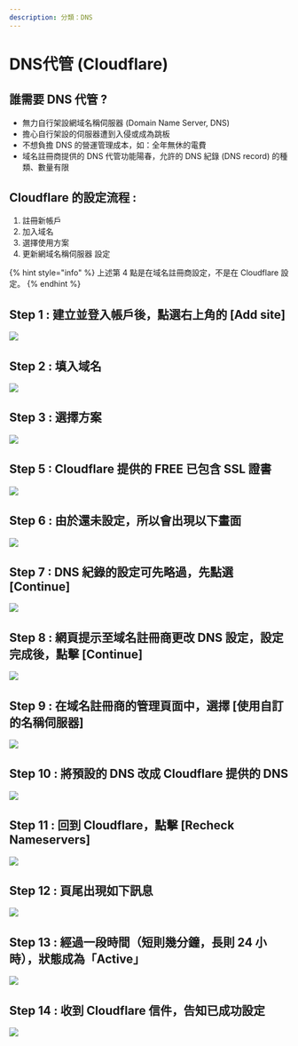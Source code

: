 ```yaml
---
description: 分類：DNS
---
```


# DNS代管 \(Cloudflare\)

## 誰需要 DNS 代管 ?

* 無力自行架設網域名稱伺服器 \(Domain Name Server, DNS\) 
* 擔心自行架設的伺服器遭到入侵或成為跳板
* 不想負擔 DNS 的營運管理成本，如：全年無休的電費
* 域名註冊商提供的 DNS 代管功能陽春，允許的 DNS 紀錄 \(DNS record\) 的種類、數量有限

## Cloudflare 的設定流程 :

1. 註冊新帳戶
2. 加入域名
3. 選擇使用方案
4. 更新網域名稱伺服器  設定

{% hint style="info" %}
上述第 4 點是在域名註冊商設定，不是在 Cloudflare 設定。
{% endhint %}

## Step 1 : 建立並登入帳戶後，點選右上角的 \[Add site\]

![](.gitbook/assets/dns001.png)

## Step 2 : 填入域名

![](.gitbook/assets/dns002.png)

## Step 3 : 選擇方案

![](.gitbook/assets/dns004.png)

## Step 5 : Cloudflare 提供的 FREE 已包含 SSL 證書

![](.gitbook/assets/dns005.png)

## Step 6 : 由於還未設定，所以會出現以下畫面

![](.gitbook/assets/dns006.png)

## Step 7 : DNS 紀錄的設定可先略過，先點選 \[Continue\]

![](.gitbook/assets/dns007.png)

## Step 8 : 網頁提示至域名註冊商更改 DNS 設定，設定完成後，點擊 \[Continue\]

![](.gitbook/assets/dns008.png)

## Step 9 : 在域名註冊商的管理頁面中，選擇 \[使用自訂的名稱伺服器\]

![](.gitbook/assets/dns009.png)

## Step 10 : 將預設的 DNS 改成 Cloudflare 提供的 DNS

![](.gitbook/assets/dns010.png)

## Step 11 : 回到 Cloudflare，點擊 \[Recheck Nameservers\]

![](.gitbook/assets/dns011.png)

## Step 12 : 頁尾出現如下訊息

![](.gitbook/assets/dns012.png)

## Step 13 : 經過一段時間（短則幾分鐘，長則 24 小時），狀態成為「Active」

![](.gitbook/assets/dns013.png)

## Step 14 : 收到 Cloudflare 信件，告知已成功設定

![](.gitbook/assets/dns014.png)

